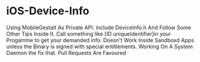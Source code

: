 iOS-Device-Info
===============

Using MobileGestalt As Private API.
include DeviceInfo.h And Follow Some Other Tips Inside It.
Call something like [ID uniqueIdentifier]in your Progamme to get your demanded info.
Doesn't Work Inside Sandboxd Apps unless the Binary is signed with special entitlements.
Working On A System Daemon the fix that.
Pull Requests Are Favoured
